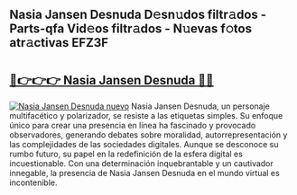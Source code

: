 ## Nasia Jansen Desnuda D𝚎sn𝚞dos filtr𝚊dos - Parts-qfa Vid𝚎os filtr𝚊dos - N𝚞evas f𝚘tos atr𝚊ctivas EFZ3F

# <h2><a href="http://mb8dqy8.tromn.icu/?c=Nasia+Jansen+Desnuda">🔗👉👉👉 Nasia Jansen Desnuda 🔗🔗</a></h2>

[![Nasia Jansen Desnuda nuevo](https://i.imgur.com/pEAQMta.gif)](http://mb8dqy8.tromn.icu/?c=Nasia+Jansen+Desnuda)
Nasia Jansen Desnuda, un personaje multifacético y polarizador, se resiste a las etiquetas simples. Su enfoque único para crear una presencia en línea ha fascinado y provocado observadores, generando debates sobre moralidad, autorrepresentación y las complejidades de las sociedades digitales. Aunque se desconoce su rumbo futuro, su papel en la redefinición de la esfera digital es incuestionable. Con una determinación inquebrantable y un cautivador innegable, la presencia de Nasia Jansen Desnuda en el mundo virtual es incontenible.
